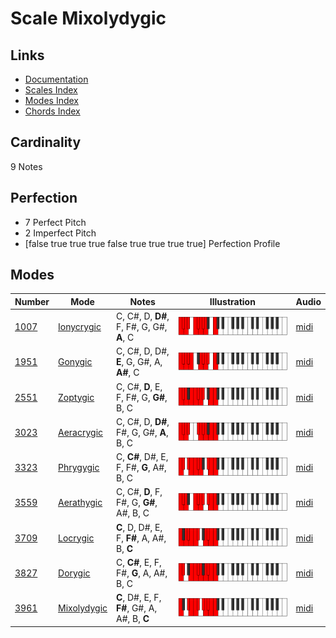 # Scale Mixolydygic

## Links

- [Documentation](README.md)
- [Scales Index](Scales.md)
- [Modes Index](Modes.md)
- [Chords Index](Chords.md)

## Cardinality

9 Notes

## Perfection

- 7 Perfect Pitch
- 2 Imperfect Pitch
- [false true true true false true true true true] Perfection Profile

## Modes

| Number | Mode | Notes | Illustration | Audio |
|--------|------|-------|--------------|-------|
| [1007](https://ianring.com/musictheory/scales/1007) | [Ionycrygic](ModeIonycrygic.md) | C, C#, D, **D#**, F, F#, G, G#, **A**, C | ![CNaturalIonycrygic](ModeCNaturalIonycrygic.png) | [midi](https://github.com/edipermadi/music/blob/main/docs/ModeCNaturalIonycrygic.mid?raw=true) | 
| [1951](https://ianring.com/musictheory/scales/1951) | [Gonygic](ModeGonygic.md) | C, C#, D, D#, **E**, G, G#, A, **A#**, C | ![CNaturalGonygic](ModeCNaturalGonygic.png) | [midi](https://github.com/edipermadi/music/blob/main/docs/ModeCNaturalGonygic.mid?raw=true) | 
| [2551](https://ianring.com/musictheory/scales/2551) | [Zoptygic](ModeZoptygic.md) | C, C#, **D**, E, F, F#, G, **G#**, B, C | ![CNaturalZoptygic](ModeCNaturalZoptygic.png) | [midi](https://github.com/edipermadi/music/blob/main/docs/ModeCNaturalZoptygic.mid?raw=true) | 
| [3023](https://ianring.com/musictheory/scales/3023) | [Aeracrygic](ModeAeracrygic.md) | C, C#, D, **D#**, F#, G, G#, **A**, B, C | ![CNaturalAeracrygic](ModeCNaturalAeracrygic.png) | [midi](https://github.com/edipermadi/music/blob/main/docs/ModeCNaturalAeracrygic.mid?raw=true) | 
| [3323](https://ianring.com/musictheory/scales/3323) | [Phrygygic](ModePhrygygic.md) | C, **C#**, D#, E, F, F#, **G**, A#, B, C | ![CNaturalPhrygygic](ModeCNaturalPhrygygic.png) | [midi](https://github.com/edipermadi/music/blob/main/docs/ModeCNaturalPhrygygic.mid?raw=true) | 
| [3559](https://ianring.com/musictheory/scales/3559) | [Aerathygic](ModeAerathygic.md) | C, C#, **D**, F, F#, G, **G#**, A#, B, C | ![CNaturalAerathygic](ModeCNaturalAerathygic.png) | [midi](https://github.com/edipermadi/music/blob/main/docs/ModeCNaturalAerathygic.mid?raw=true) | 
| [3709](https://ianring.com/musictheory/scales/3709) | [Locrygic](ModeLocrygic.md) | **C**, D, D#, E, F, **F#**, A, A#, B, **C** | ![CNaturalLocrygic](ModeCNaturalLocrygic.png) | [midi](https://github.com/edipermadi/music/blob/main/docs/ModeCNaturalLocrygic.mid?raw=true) | 
| [3827](https://ianring.com/musictheory/scales/3827) | [Dorygic](ModeDorygic.md) | C, **C#**, E, F, F#, **G**, A, A#, B, C | ![CNaturalDorygic](ModeCNaturalDorygic.png) | [midi](https://github.com/edipermadi/music/blob/main/docs/ModeCNaturalDorygic.mid?raw=true) | 
| [3961](https://ianring.com/musictheory/scales/3961) | [Mixolydygic](ModeMixolydygic.md) | **C**, D#, E, F, **F#**, G#, A, A#, B, **C** | ![CNaturalMixolydygic](ModeCNaturalMixolydygic.png) | [midi](https://github.com/edipermadi/music/blob/main/docs/ModeCNaturalMixolydygic.mid?raw=true) | 
